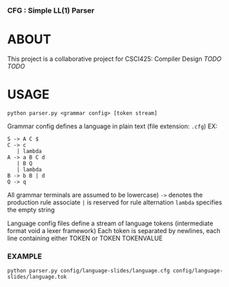 ### CFG : Simple LL(1) Parser

# ABOUT
This project is a collaborative project for CSCI425: Compiler Design *TODO TODO*  

# USAGE
`python parser.py <grammar config> [token stream]`  

Grammar config defines a language in plain text (file extension: `.cfg`) EX:  
```
S -> A C $
C -> c
   | lambda
A -> a B C d
   | B Q
   | lambda
B -> b B | d
Q -> q
```
All grammar terminals are assumed to be lowercase)
`->` denotes the production rule associate
`|` is reserved for rule alternation
`lambda` specifies the empty string  

Language config files define a stream of language tokens (intermediate format void a lexer framework)
Each token is separated by newlines, each line containing either TOKEN or TOKEN TOKENVALUE  

### EXAMPLE
`python parser.py config/language-slides/language.cfg config/language-slides/language.tok`
